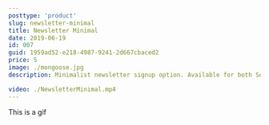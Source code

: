```yaml
---
posttype: 'product'
slug: newsletter-minimal
title: Newsletter Minimal
date: 2019-06-19
id: 007
guid: 1959ad52-e218-4987-9241-2d667cbaced2
price: 5
image: ./mongoose.jpg
description: Minimalist newsletter signup option. Available for both Squarespace 7.0 & 7.1 official templates.

video: ./NewsletterMinimal.mp4
---
```


This is a gif